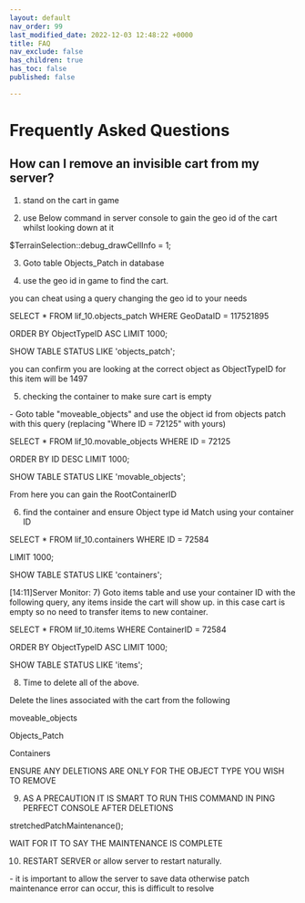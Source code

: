 ```yaml
---
layout: default
nav_order: 99
last_modified_date: 2022-12-03 12:48:22 +0000
title: FAQ
nav_exclude: false
has_children: true
has_toc: false
published: false

---
```

# Frequently Asked Questions

## How can I remove an invisible cart from my server?

  
1) stand on the cart in game

2) use Below command in server console to gain the geo id of the cart whilst looking down at it

$TerrainSelection::debug_drawCellInfo = 1;

3) Goto table Objects_Patch in database

4) use the geo id in game to find the cart.

you can cheat using a query changing the geo id to your needs

SELECT * FROM lif_10.objects_patch WHERE GeoDataID = 117521895

 ORDER BY ObjectTypeID ASC LIMIT 1000;

SHOW TABLE STATUS LIKE 'objects_patch';

you can confirm you are looking at the correct object as ObjectTypeID for this item will be 1497 

5) checking the container to make sure cart is empty

\- Goto table "moveable_objects" and use the object id from objects patch with this query (replacing "Where ID = 72125" with yours)

SELECT * FROM lif_10.movable_objects WHERE ID = 72125

 ORDER BY ID DESC LIMIT 1000;

SHOW TABLE STATUS LIKE 'movable_objects';

From here you can gain the RootContainerID

6) find the container and ensure Object type id Match using your container ID

SELECT * FROM lif_10.containers WHERE ID = 72584

 LIMIT 1000;

SHOW TABLE STATUS LIKE 'containers';

\[14:11\]Server Monitor: 7) Goto items table and use your container ID with the following query, any items inside the cart will show up. in this case cart is empty so no need to transfer items to new container.

SELECT * FROM lif_10.items WHERE ContainerID = 72584

 ORDER BY ObjectTypeID ASC LIMIT 1000;

SHOW TABLE STATUS LIKE 'items';

8) Time to delete all of the above.

Delete the lines associated with the cart from the following

moveable_objects

Objects_Patch

Containers

ENSURE ANY DELETIONS ARE ONLY FOR THE OBJECT TYPE YOU WISH TO REMOVE

9) AS A PRECAUTION IT IS SMART TO RUN THIS COMMAND IN PING PERFECT CONSOLE AFTER DELETIONS

stretchedPatchMaintenance();

WAIT FOR IT TO SAY THE MAINTENANCE IS COMPLETE

10)  RESTART SERVER or allow server to restart naturally.

\- it is important to allow the server to save data otherwise patch maintenance error can occur, this is difficult to resolve  
  
  
  
  
 